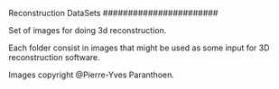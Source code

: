 Reconstruction DataSets
#######################

Set of images for doing 3d reconstruction.

Each folder consist in images that might be used as some input for 3D reconstruction software.

Images copyright @Pierre-Yves Paranthoen.